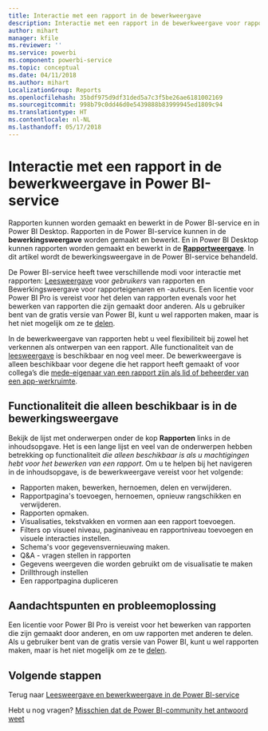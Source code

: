 ```yaml
---
title: Interactie met een rapport in de bewerkweergave
description: Interactie met een rapport in de bewerkweergave voor rapporten in Power BI-service
author: mihart
manager: kfile
ms.reviewer: ''
ms.service: powerbi
ms.component: powerbi-service
ms.topic: conceptual
ms.date: 04/11/2018
ms.author: mihart
LocalizationGroup: Reports
ms.openlocfilehash: 35bdf975d9df31ded5a7c3f5be26ae6181002169
ms.sourcegitcommit: 998b79c0dd46d0e5439888b83999945ed1809c94
ms.translationtype: HT
ms.contentlocale: nl-NL
ms.lasthandoff: 05/17/2018
---
```

# <a name="interact-with-a-report-in-editing-view-in-power-bi-service"></a>Interactie met een rapport in de bewerkweergave in Power BI-service
Rapporten kunnen worden gemaakt en bewerkt in de Power BI-service en in Power BI Desktop. Rapporten in de Power BI-service kunnen in de **bewerkingsweergave** worden gemaakt en bewerkt. En in Power BI Desktop kunnen rapporten worden gemaakt en bewerkt in de [**Rapportweergave**](desktop-report-view.md). In dit artikel wordt de bewerkingsweergave in de Power BI-service behandeld. 

De Power BI-service heeft twee verschillende modi voor interactie met rapporten: [Leesweergave](service-reading-view-and-editing-view.md) voor *gebruikers* van rapporten en Bewerkingsweergave voor rapporteigenaren en -auteurs.  Een licentie voor Power BI Pro is vereist voor het delen van rapporten evenals voor het bewerken van rapporten die zijn gemaakt door anderen. Als u gebruiker bent van de gratis versie van Power BI, kunt u wel rapporten maken, maar is het niet mogelijk om ze te [delen](service-share-reports.md).    

In de bewerkweergave van rapporten hebt u veel flexibiliteit bij zowel het verkennen als ontwerpen van een rapport. Alle functionaliteit van de [leesweergave](service-reading-view-and-editing-view.md) is beschikbaar en nog veel meer. De bewerkweergave is alleen beschikbaar voor degene die het rapport heeft gemaakt of voor collega’s die [mede-eigenaar van een rapport zijn als lid of beheerder van een app-werkruimte](service-create-distribute-apps.md).

## <a name="functionality-only-available-in-editing-view"></a>Functionaliteit die alleen beschikbaar is in de bewerkingsweergave
Bekijk de lijst met onderwerpen onder de kop **Rapporten** links in de inhoudsopgave. Het is een lange lijst en veel van de onderwerpen hebben betrekking op functionaliteit *die alleen beschikbaar is als u machtigingen hebt voor het bewerken van een rapport*.  Om u te helpen bij het navigeren in de inhoudsopgave, is de bewerkweergave vereist voor het volgende:

* Rapporten maken, bewerken, hernoemen, delen en verwijderen.
* Rapportpagina's toevoegen, hernoemen, opnieuw rangschikken en verwijderen.
* Rapporten opmaken.
* Visualisaties, tekstvakken en vormen aan een rapport toevoegen.
* Filters op visueel niveau, paginaniveau en rapportniveau toevoegen en visuele interacties instellen.
* Schema's voor gegevensvernieuwing maken.
* Q&A - vragen stellen in rapporten
* Gegevens weergeven die worden gebruikt om de visualisatie te maken 
* Drillthrough instellen
* Een rapportpagina dupliceren

## <a name="considerations-and-troubleshooting"></a>Aandachtspunten en probleemoplossing
Een licentie voor Power BI Pro is vereist voor het bewerken van rapporten die zijn gemaakt door anderen, en om uw rapporten met anderen te delen.  Als u gebruiker bent van de gratis versie van Power BI, kunt u wel rapporten maken, maar is het niet mogelijk om ze te [delen](service-share-reports.md).


## <a name="next-steps"></a>Volgende stappen
Terug naar [Leesweergave en bewerkweergave in de Power BI-service](service-reading-view-and-editing-view.md)

Hebt u nog vragen? [Misschien dat de Power BI-community het antwoord weet](http://community.powerbi.com/)

